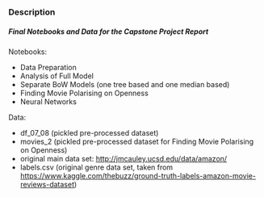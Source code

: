 ### Description

##### Final Notebooks and Data for the Capstone Project Report

Notebooks:
- Data Preparation
- Analysis of Full Model
- Separate BoW Models (one tree based and one median based)
- Finding Movie Polarising on Openness
- Neural Networks

Data:
- df_07_08 (pickled pre-processed dataset)
- movies_2 (pickled pre-processed dataset for Finding Movie Polarising on Openness)
- original main data set: http://jmcauley.ucsd.edu/data/amazon/
- labels.csv (original genre data set, taken from https://www.kaggle.com/thebuzz/ground-truth-labels-amazon-movie-reviews-dataset)